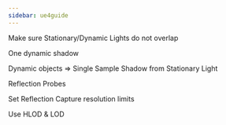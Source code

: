 ```yaml
---
sidebar: ue4guide
---
```

Make sure Stationary/Dynamic Lights do not overlap

One dynamic shadow

Dynamic objects => Single Sample Shadow from Stationary Light

Reflection Probes

Set Reflection Capture resolution limits

Use HLOD & LOD
